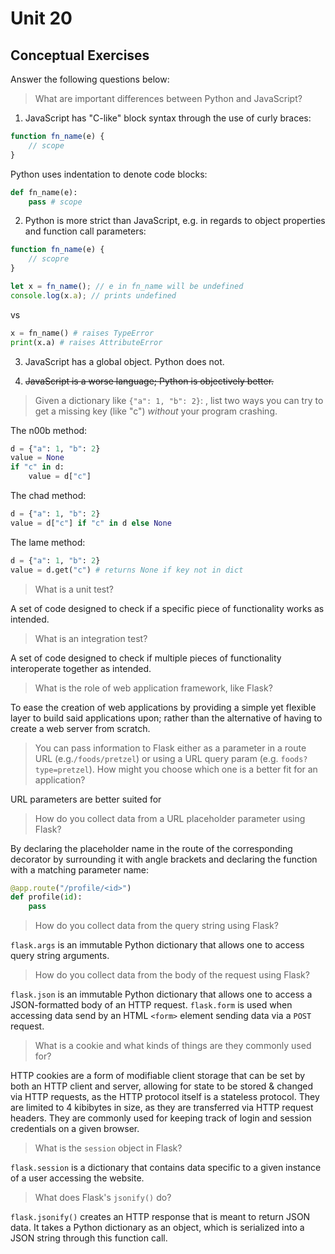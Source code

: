 # Unit 20
## Conceptual Exercises

Answer the following questions below:

> What are important differences between Python and JavaScript?


1. JavaScript has "C-like" block syntax through the use of curly braces:

```javascript
function fn_name(e) {
    // scope
}
```

Python uses indentation to denote code blocks:
```python
def fn_name(e):
    pass # scope
```

2. Python is more strict than JavaScript, e.g. in regards to object properties and function call parameters:

```javascript
function fn_name(e) {
    // scopre
}

let x = fn_name(); // e in fn_name will be undefined
console.log(x.a); // prints undefined
```

vs

```python
x = fn_name() # raises TypeError
print(x.a) # raises AttributeError
```

3. JavaScript has a global object. Python does not.

4. ~~JavaScript is a worse language; Python is objectively better.~~

> Given a dictionary like ``{"a": 1, "b": 2}``: , list two ways you can try to get a missing key (like "c") *without* your program crashing.

The n00b method:
```python
d = {"a": 1, "b": 2}
value = None
if "c" in d:
    value = d["c"]
```

The chad method:
```python
d = {"a": 1, "b": 2}
value = d["c"] if "c" in d else None
```

The lame method:
```python
d = {"a": 1, "b": 2}
value = d.get("c") # returns None if key not in dict
```

> What is a unit test?

A set of code designed to check if a specific piece of functionality works as intended.

> What is an integration test?

A set of code designed to check if multiple pieces of functionality interoperate together as intended.

> What is the role of web application framework, like Flask?

To ease the creation of web applications by providing a simple yet flexible layer to build said applications upon; rather than the alternative of having to create a web server from scratch.

> You can pass information to Flask either as a parameter in a route URL (e.g.`/foods/pretzel`) or using a URL query param (e.g. `foods?type=pretzel`). How might you choose which one is a better fit for an application?

URL parameters are better suited for 

> How do you collect data from a URL placeholder parameter using Flask?

By declaring the placeholder name in the route of the corresponding decorator by surrounding it with angle brackets and declaring the function with a matching parameter name:

```python
@app.route("/profile/<id>")
def profile(id):
    pass
```

> How do you collect data from the query string using Flask?

`flask.args` is an immutable Python dictionary that allows one to access query string arguments.

> How do you collect data from the body of the request using Flask?

`flask.json` is an immutable Python dictionary that allows one to access a JSON-formatted body of an HTTP request. `flask.form` is used when accessing data send by an HTML `<form>` element sending data via a `POST` request.

> What is a cookie and what kinds of things are they commonly used for?

HTTP cookies are a form of modifiable client storage that can be set by both an HTTP client and server, allowing for state to be stored & changed via HTTP requests, as the HTTP protocol itself is a stateless protocol. They are limited to 4 kibibytes in size, as they are transferred via HTTP request headers. They are commonly used for keeping track of login and session credentials on a given browser.

> What is the `session` object in Flask?

`flask.session` is a dictionary that contains data specific to a given instance of a user accessing the website.

> What does Flask's `jsonify()` do?

`flask.jsonify()` creates an HTTP response that is meant to return JSON data. It takes a Python dictionary as an object, which is serialized into a JSON string through this function call.
